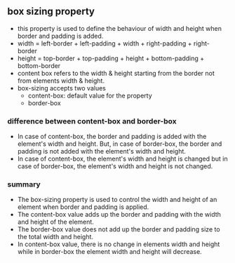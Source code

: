 ## box sizing property
* this property is used to define the behaviour of width and height when border and padding is added.
* width = left-border + left-padding + width + right-padding + right-border
* height = top-border + top-padding + height + bottom-padding + bottom-border
* content box refers to the width & height starting from the border not from elements width & height.
* box-sizing accepts two values
	* content-box: default value for the property
	* border-box

### difference between content-box and border-box
* In case of content-box, the border and padding is added with the element's width and height.
  But, in case of border-box, the border and padding is not added with the element's width and height.
* In case of content-box, the element's width and height is changed but in case of border-box, the element's width and height is not changed.

### summary
* The box-sizing property is used to control the width and height of an element when border and padding is applied.
* The content-box value adds up the border and padding with the width and height of the element.
* The border-box value does not add up the border and padding size to the total width and height.
* In content-box value, there is no change in elements width and height while in border-box the element width and height will decrease.

